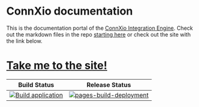 # ConnXio documentation
This is the documentation portal of the [ConnXio Integration Engine](https://www.communicate.no/en/connxio). Check out the markdown files in the repo [starting here](./docs/overview.md) or check out the site with the link below.

# [Take me to the site!](https://docs.connxio.no)

| Build Status | Release Status |
|--------------|--------------|
| [![Build application](https://github.com/communicatenorge/connxio-doc/actions/workflows/deploy.yml/badge.svg)](https://github.com/communicatenorge/connxio-doc/actions/workflows/deploy.yml) | [![pages-build-deployment](https://github.com/communicatenorge/connxio-doc/actions/workflows/pages/pages-build-deployment/badge.svg)](https://github.com/communicatenorge/connxio-doc/actions/workflows/pages/pages-build-deployment)

